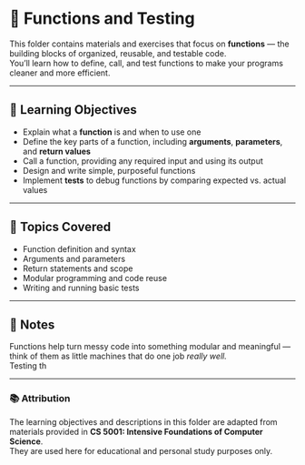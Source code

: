# 🧮 Functions and Testing

This folder contains materials and exercises that focus on **functions** — the building blocks of organized, reusable, and testable code.  
You’ll learn how to define, call, and test functions to make your programs cleaner and more efficient.

---

## 🎯 Learning Objectives

- Explain what a **function** is and when to use one  
- Define the key parts of a function, including **arguments**, **parameters**, and **return values**  
- Call a function, providing any required input and using its output  
- Design and write simple, purposeful functions  
- Implement **tests** to debug functions by comparing expected vs. actual values  

---

## 🧩 Topics Covered
- Function definition and syntax  
- Arguments and parameters  
- Return statements and scope  
- Modular programming and code reuse  
- Writing and running basic tests  

---

## 🧪 Notes
Functions help turn messy code into something modular and meaningful — think of them as little machines that do one job *really well.*  
Testing th

---

### 📚 Attribution
The learning objectives and descriptions in this folder are adapted from materials provided in **CS 5001: Intensive Foundations of Computer Science**.  
They are used here for educational and personal study purposes only.

